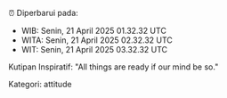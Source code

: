 ⏰ Diperbarui pada:
- WIB: Senin, 21 April 2025 01.32.32 UTC
- WITA: Senin, 21 April 2025 02.32.32 UTC
- WIT: Senin, 21 April 2025 03.32.32 UTC

Kutipan Inspiratif:
"All things are ready if our mind be so."


Kategori: attitude

